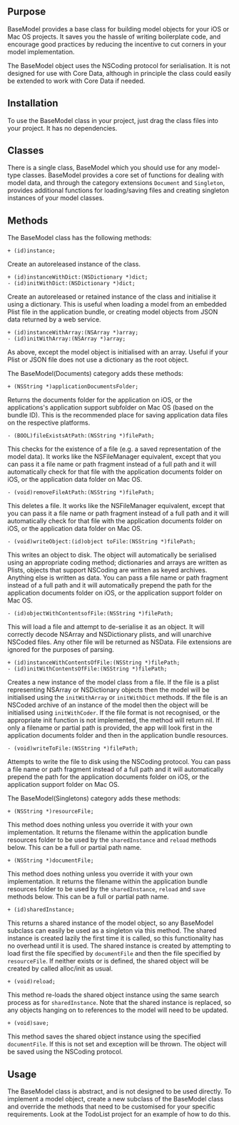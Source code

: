 Purpose
--------------

BaseModel provides a base class for building model objects for your iOS or Mac OS projects. It saves you the hassle of writing boilerplate code, and encourage good practices by reducing the incentive to cut corners in your model implementation.

The BaseModel object uses the NSCoding protocol for serialisation. It is not designed for use with Core Data, although in principle the class could easily be extended to work with Core Data if needed.


Installation
--------------

To use the BaseModel class in your project, just drag the class files into your project. It has no dependencies.


Classes
--------------

There is a single class, BaseModel which you should use for any model-type classes. BaseModel provides a core set of functions for dealing with model data, and through the category extensions `Document` and `Singleton`, provides additional functions for loading/saving files and creating singleton instances of your model classes.


Methods
---------------

The BaseModel class has the following methods:

	+ (id)instance;
	
Create an autoreleased instance of the class.
	
	+ (id)instanceWithDict:(NSDictionary *)dict;
	- (id)initWithDict:(NSDictionary *)dict;
	
Create an autoreleased or retained instance of the class and initialise it using a dictionary. This is useful when loading a model from an embedded Plist file in the application bundle, or creating model objects from JSON data returned by a web service.
	
	+ (id)instanceWithArray:(NSArray *)array;
	- (id)initWithArray:(NSArray *)array;
	
As above, except the model object is initialised with an array. Useful if your Plist or JSON file does not use a dictionary as the root object.

The BaseModel(Documents) category adds these methods:

	+ (NSString *)applicationDocumentsFolder;

Returns the documents folder for the application on iOS, or the applications's application support subfolder on Mac OS (based on the bundle ID). This is the recommended place for saving application data files on the respective platforms.

	- (BOOL)fileExistsAtPath:(NSString *)filePath;

This checks for the existence of a file (e.g. a saved representation of the model data). It works like the NSFileManager equivalent, except that you can pass it a file name or path fragment instead of a full path and it will automatically check for that file with the application documents folder on iOS, or the application data folder on Mac OS.

	- (void)removeFileAtPath:(NSString *)filePath;

This deletes a file. It works like the NSFileManager equivalent, except that you can pass it a file name or path fragment instead of a full path and it will automatically check for that file with the application documents folder on iOS, or the application data folder on Mac OS.

	- (void)writeObject:(id)object toFile:(NSString *)filePath;

This writes an object to disk. The object will automatically be serialised using an appropriate coding method; dictionaries and arrays are written as Plists, objects that support NSCoding are written as keyed archives. Anything else is written as data. You can pass a file name or path fragment instead of a full path and it will automatically prepend the path for the application documents folder on iOS, or the application support folder on Mac OS.

	- (id)objectWithContentsofFile:(NSString *)filePath;
	
This will load a file and attempt to de-serialise it as an object. It will correctly decode NSArray and NSDictionary plists, and will unarchive NSCoded files. Any other file will be returned as NSData. File extensions are ignored for the purposes of parsing.

	+ (id)instanceWithContentsOfFile:(NSString *)filePath;
	- (id)initWithContentsOfFile:(NSString *)filePath;
	
Creates a new instance of the model class from a file. If the file is a plist representing NSArray or NSDictionary objects then the model will be initialised using the `initWithArray` or `initWithDict` methods. If the file is an NSCoded archive of an instance of the model then the object will be initialised using `initWithCoder`. If the file format is not recognised, or the appropriate init function is not implemented, the method will return nil. If only a filename or partial path is provided, the app will look first in the application documents folder and then in the application bundle resources.

	- (void)writeToFile:(NSString *)filePath;

Attempts to write the file to disk using the NSCoding protocol. You can pass a file name or path fragment instead of a full path and it will automatically prepend the path for the application documents folder on iOS, or the application support folder on Mac OS.

The BaseModel(Singletons) category adds these methods:

	+ (NSString *)resourceFile;

This method does nothing unless you override it with your own implementation. It returns the filename within the application bundle resources folder to be used by the `sharedInstance` and `reload` methods below. This can be a full or partial path name.

	+ (NSString *)documentFile;

This method does nothing unless you override it with your own implementation. It returns the filename within the application bundle resources folder to be used by the `sharedInstance`, `reload` and `save` methods below. This can be a full or partial path name.

	+ (id)sharedInstance;

This returns a shared instance of the model object, so any BaseModel subclass can easily be used as a singleton via this method. The shared instance is created lazily the first time it is called, so this functionality has no overhead until it is used. The shared instance is created by attempting to load first the file specified by `documentFile` and then the file specified by `resourceFile`. If neither exists or is defined, the shared object will be created by called alloc/init as usual.

	+ (void)reload;

This method re-loads the shared object instance using the same search process as for `sharedInstance`. Note that the shared instance is replaced, so any objects hanging on to references to the model will need to be updated.

	+ (void)save;

This method saves the shared object instance using the specified `documentFile`. If this is not set and exception will be thrown. The object will be saved using the NSCoding protocol.


Usage
-----------

The BaseModel class is abstract, and is not designed to be used directly. To implement a model object, create a new subclass of the BaseModel class and override the methods that need to be customised for your specific requirements. Look at the TodoList project for an example of how to do this.